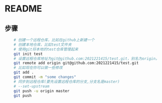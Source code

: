 <!--
 * @Author: Juck
 * @Date: 2020-05-09 16:07:05
 * @LastEditTime: 2020-05-09 16:16:40
 * @LastEditors: Juck
 * @Description: 
 * @FilePath: \test\README.md
 * @Juck is coding...
 -->

# README

## 步骤

```bash
    # 创建一个远程仓库，比如在github上新建一个
    # 创建本地仓库，比如test文件夹
    # 使用git将本地的test仓库管理起来
    git init test
    # 设置远程仓库地址为git@github.com:2021221415/test.git，别名为origin。
    git remote add origin git@github.com:2021221415/test.git
    # 比如现在你可以做一些修改
    git add .
    git commit -m "some changes"
    # 同步到远程仓库(要先设置远程仓库的分支,分支名是master)
    # --set-upstream
    git push -u origin master
    git push
```